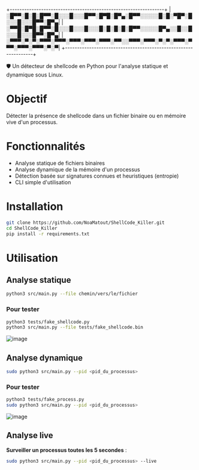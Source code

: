 +----------------------------------------------------------------+
|░█▀▀░█░█░█▀▀░█░░░█░░░█▀▀░█▀█░█▀▄░█▀▀░░░░░█░█░▀█▀░█░░░█░░░█▀▀░█▀▄|
|░▀▀█░█▀█░█▀▀░█░░░█░░░█░░░█░█░█░█░█▀▀░░░░░█▀▄░░█░░█░░░█░░░█▀▀░█▀▄|
|░▀▀▀░▀░▀░▀▀▀░▀▀▀░▀▀▀░▀▀▀░▀▀▀░▀▀░░▀▀▀░▀▀▀░▀░▀░▀▀▀░▀▀▀░▀▀▀░▀▀▀░▀░▀|
+----------------------------------------------------------------+

🛡️ Un détecteur de shellcode en Python pour l'analyse statique et dynamique sous Linux.

# Objectif
Détecter la présence de shellcode dans un fichier binaire ou en mémoire vive d'un processus.

# Fonctionnalités
- Analyse statique de fichiers binaires
- Analyse dynamique de la mémoire d'un processus
- Détection basée sur signatures connues et heuristiques (entropie)
- CLI simple d'utilisation

# Installation

```bash
git clone https://github.com/NoaMatout/ShellCode_Killer.git
cd ShellCode_Killer
pip install -r requirements.txt
```

# Utilisation

## Analyse statique
```bash
python3 src/main.py --file chemin/vers/le/fichier
```

### Pour tester
```bash
python3 tests/fake_shellcode.py
python3 src/main.py --file tests/fake_shellcode.bin
```

![image](https://github.com/user-attachments/assets/0219b51d-f163-41c8-9ac8-df74b3197cf9)

## Analyse dynamique
```bash
sudo python3 src/main.py --pid <pid_du_processus>
```

### Pour tester
```bash
python3 tests/fake_process.py
sudo python3 src/main.py --pid <pid_du_processus>
```

![image](https://github.com/user-attachments/assets/c70b4819-ab18-4744-817d-9885860807b5)

## Analyse live

**Surveiller un processus toutes les 5 secondes** :

```bash
sudo python3 src/main.py --pid <pid_du_processus> --live
```


